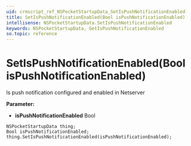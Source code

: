 ```yaml
---
uid: crmscript_ref_NSPocketStartupData_SetIsPushNotificationEnabled
title: SetIsPushNotificationEnabled(Bool isPushNotificationEnabled)
intellisense: NSPocketStartupData.SetIsPushNotificationEnabled
keywords: NSPocketStartupData, GetIsPushNotificationEnabled
so.topic: reference
---
```


# SetIsPushNotificationEnabled(Bool isPushNotificationEnabled)

Is push notification configured and enabled in Netserver

**Parameter:** 
 - **isPushNotificationEnabled** Bool

```crmscript
NSPocketStartupData thing;
Bool isPushNotificationEnabled;
thing.SetIsPushNotificationEnabled(isPushNotificationEnabled);
```


